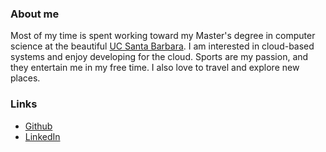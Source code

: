 ### About me
Most of my time is spent working toward my Master's degree in computer science at the beautiful [UC Santa Barbara](http://www.ucsb.edu/). I am interested in cloud-based systems and enjoy developing for the cloud. Sports are my passion, and they entertain me in my free time. I also love to travel and explore new places. 

### Links
* [Github](https://github.com/kjorg50)
* [LinkedIn](https://www.linkedin.com/in/kylewjorgensen)